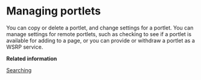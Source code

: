 # Managing portlets

You can copy or delete a portlet, and change settings for a portlet. You can manage settings for remote portlets, such as checking to see if a portlet is available for adding to a page, or you can provide or withdraw a portlet as a WSRP service.

**Related information**  


[Searching ](../panel_help/h_search_admin_portlets.md)

